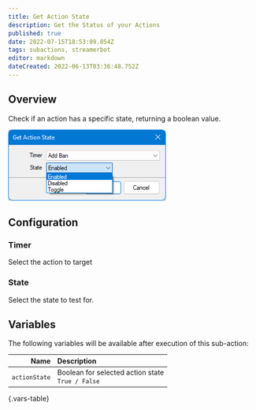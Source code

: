 ```yaml
---
title: Get Action State
description: Get the Status of your Actions
published: true
date: 2022-07-15T18:53:09.054Z
tags: subactions, streamerbot
editor: markdown
dateCreated: 2022-06-13T03:36:48.752Z
---
```


## Overview
Check if an action has a specific state, returning a boolean value.

![get-action-state.png](/get-action-state/get-action-state.png)

## Configuration
### Timer
Select the action to target

### State
Select the state to test for.

## Variables

The following variables will be available after execution of this sub-action:

| Name | Description |
|-----:|:------------|
| `actionState` | Boolean for selected action state <br> `True / False`
{.vars-table}